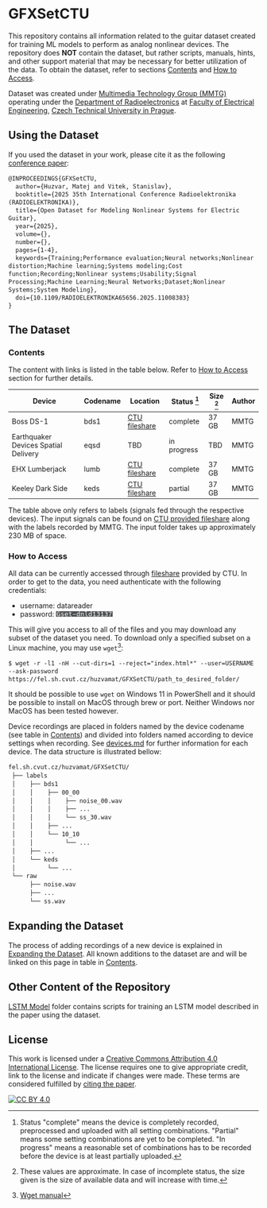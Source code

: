 # GFXSetCTU

This repository contains all information related to the guitar dataset created for training ML models to perform as analog nonlinear devices.
The repository does **NOT** contain the dataset, but rather scripts, manuals, hints, and other support material that may be necessary for better utilization of the data.
To obtain the dataset, refer to sections [Contents](#contents) and [How to Access](#how-to-access).

Dataset was created under [Multimedia Technology Group (MMTG)](https://mmtg.fel.cvut.cz/) operating under the [Department of Radioelectronics](https://radio.fel.cvut.cz/) at [Faculty of Electrical Engineering](https://fel.cvut.cz/en), [Czech Technical University in Prague](https://www.cvut.cz/en).

## Using the Dataset

If you used the dataset in your work, please cite it as the following [conference paper](https://ieeexplore.ieee.org/document/11008383):
```
@INPROCEEDINGS{GFXSetCTU,
  author={Huzvar, Matej and Vitek, Stanislav},
  booktitle={2025 35th International Conference Radioelektronika (RADIOELEKTRONIKA)}, 
  title={Open Dataset for Modeling Nonlinear Systems for Electric Guitar}, 
  year={2025},
  volume={},
  number={},
  pages={1-4},
  keywords={Training;Performance evaluation;Neural networks;Nonlinear distortion;Machine learning;Systems modeling;Cost function;Recording;Nonlinear systems;Usability;Signal Processing;Machine Learning;Neural Networks;Dataset;Nonlinear Systems;System Modeling},
  doi={10.1109/RADIOELEKTRONIKA65656.2025.11008383}
}
```

## The Dataset

### Contents

The content with links is listed in the table below.
Refer to [How to Access](#how-to-access) section for further details.

| Device                                | Codename | Location                        | Status [^1] | Size [^2] | Author |
|---------------------------------------|----------|---------------------------------|-------------|-----------|--------|
| Boss DS-1                             | bds1     | [CTU fileshare](#how-to-access) | complete    | 37 GB     | MMTG   |
| Earthquaker Devices Spatial Delivery  | eqsd     | TBD                             | in progress | TBD       | MMTG   |
| EHX Lumberjack                        | lumb     | [CTU fileshare](#how-to-access) | complete    | 37 GB     | MMTG   |
| Keeley Dark Side                      | keds     | [CTU fileshare](#how-to-access) | partial     | 37 GB     | MMTG   |

The table above only refers to labels (signals fed through the respective devices).
The input signals can be found on [CTU provided fileshare](#how-to-access) along with the labels recorded by MMTG.
The input folder takes up approximately 230 MB of space.

[^1]: Status "complete" means the device is completely recorded, preprocessed and uploaded with all setting combinations. "Partial" means some setting combinations are yet to be completed. "In progress" means a reasonable set of combinations has to be recorded before the device is at least partially uploaded.
[^2]: These values are approximate. In case of incomplete status, the size given is the size of available data and will increase with time.

### How to Access

All data can be currently accessed through [fileshare](https://fel.sh.cvut.cz/huzvamat/GFXSetCTU/) provided by CTU.
In order to get to the data, you need authenticate with the following credentials:
- username: datareader
- password: ![pwd](pwd.png)

This will give you access to all of the files and you may download any subset of the dataset you need.
To download only a specified subset on a Linux machine, you may use `wget`[^3]:

[^3]: [Wget manual](https://www.gnu.org/software/wget/manual/wget.html)
```console
$ wget -r -l1 -nH --cut-dirs=1 --reject="index.html*" --user=USERNAME --ask-password https://fel.sh.cvut.cz/huzvamat/GFXSetCTU/path_to_desired_folder/
```

It should be possible to use `wget` on Windows 11 in PowerShell and it should be possible to install on MacOS through brew or port.
Neither Windows nor MacOS has been tested however.

Device recordings are placed in folders named by the device codename (see table in [Contents](#contents)) and divided into folders named according to device settings when recording.
See [devices.md](https://github.com/Mhuzvar/GFXSetCTU/blob/main/devices.md) for further information for each device.
The data structure is illustrated bellow:
```md
fel.sh.cvut.cz/huzvamat/GFXSetCTU/
 ├── labels
 │    ├── bds1
 │    │    ├── 00_00
 │    │    │    ├── noise_00.wav
 │    │    │    ├── ...
 │    │    │    └── ss_30.wav
 │    │    ├── ...
 │    │    └── 10_10
 │    │         └── ...
 │    ├── ...
 │    └── keds
 │         └── ...
 └── raw
      ├── noise.wav
      ├── ...
      └── ss.wav
```

## Expanding the Dataset

The process of adding recordings of a new device is explained in [Expanding the Dataset](https://github.com/Mhuzvar/GFXSetCTU/tree/main/Expanding%20the%20Dataset).
All known additions to the dataset are and will be linked on this page in table in [Contents](#contents).

## Other Content of the Repository

[LSTM Model](https://github.com/Mhuzvar/GFXSetCTU/tree/main/LSTM%20Model) folder contains scripts for training an LSTM model described in the paper using the dataset.

## License

This work is licensed under a
[Creative Commons Attribution 4.0 International License](http://creativecommons.org/licenses/by/4.0/).
The license requires one to give appropriate credit, link to the
license and indicate if changes were made. These terms are considered fulfilled by [citing the paper](#using-the-dataset). 

[![CC BY 4.0](https://i.creativecommons.org/l/by/4.0/88x31.png)](http://creativecommons.org/licenses/by/4.0/)
